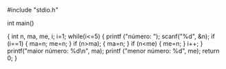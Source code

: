 #include "stdio.h"

int main()

{
int n, ma, me, i;
i=1;
    while(i<=5)
        {
        printf ("número: ");
        scanf("%d", &n);
    if (i==1)
    {
        ma=n;
        me=n;
    }
    if (n>ma);
        {
            ma=n;
        }
    if (n<me)
        {
            me=n;
        }
        i++;
        }
            printf("maior número: %d\n", ma);
            printf ("menor número: %d", me);
    return 0;
}
